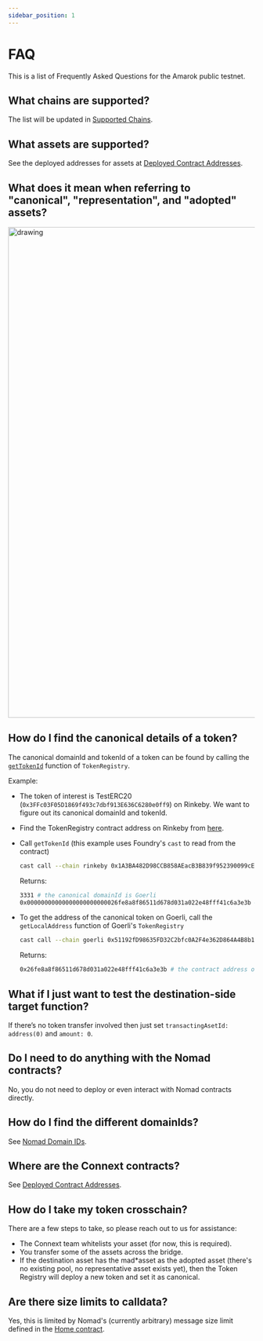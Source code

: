 ```yaml
---
sidebar_position: 1
---
```


# FAQ

This is a list of Frequently Asked Questions for the Amarok public testnet.

## What chains are supported?

The list will be updated in [Supported Chains](./basics/chains#supported-chains).

## What assets are supported?

See the deployed addresses for assets at [Deployed Contract Addresses](./developers/testing-against-testnet#deployed-contract-addresses).

## What does it mean when referring to "canonical", "representation", and "adopted" assets?

<img src="/img/faq/assets.png" alt="drawing" width="1000"/>

## How do I find the canonical details of a token?

The canonical domainId and tokenId of a token can be found by calling the [`getTokenId`](https://github.com/connext/nxtp/blob/3d0af2251b2d8d244d2617be6fb738c09a571022/packages/deployments/contracts/contracts/core/connext/helpers/TokenRegistry.sol#L176) function of `TokenRegistry`.

Example:
- The token of interest is TestERC20 (`0x3FFc03F05D1869f493c7dbf913E636C6280e0ff9`) on Rinkeby. We want to figure out its canonical domainId and tokenId.
- Find the TokenRegistry contract address on Rinkeby from [here](./developers/testing-against-testnet#deployed-contract-addresses).
- Call `getTokenId` (this example uses Foundry's `cast` to read from the contract)  

  ```bash
  cast call --chain rinkeby 0x1A3BA482D98CCB858AEacB3B839f952390099cE6 "getTokenId(address)(uint32,bytes32)" "0x3FFc03F05D1869f493c7dbf913E636C6280e0ff9" --rpc-url <rinkeby_rpc_url>
  ```

  Returns:

  ```bash
  3331 # the canonical domainId is Goerli
  0x00000000000000000000000026fe8a8f86511d678d031a022e48fff41c6a3e3b # the canonical bytes32 tokenId
  ```
- To get the address of the canonical token on Goerli, call the `getLocalAddress` function of Goerli's `TokenRegistry`
 
  ```bash
  cast call --chain goerli 0x51192fD98635FD32C2bfc0A2F4e362D864A4B8b1 "getLocalAddress(uint32,bytes32)(address)" "3331" "0x00000000000000000000000026fe8a8f86511d678d031a022e48fff41c6a3e3b" --rpc-url <goerli-rpc-url>
  ```

  Returns:

  ```bash
  0x26fe8a8f86511d678d031a022e48fff41c6a3e3b # the contract address of the canonical TestERC20
  ```

## What if I just want to test the destination-side target function?

If there’s no token transfer involved then just set `transactingAsetId: address(0)` and `amount: 0`.

## Do I need to do anything with the Nomad contracts?

No, you do not need to deploy or even interact with Nomad contracts directly.

## How do I find the different domainIds?

See [Nomad Domain IDs](./developers/testing-against-testnet#nomad-domain-ids).

## Where are the Connext contracts?

See [Deployed Contract Addresses](./developers/testing-against-testnet#deployed-contract-addresses).

## How do I take my token crosschain?

There are a few steps to take, so please reach out to us for assistance:

- The Connext team whitelists your asset (for now, this is required).
- You transfer some of the assets across the bridge.
- If the destination asset has the mad*asset as the adopted asset (there's no existing pool, no representative asset exists yet), then the Token Registry will deploy a new token and set it as canonical.

## Are there size limits to calldata?

Yes, this is limited by Nomad's (currently arbitrary) message size limit defined in the [Home contract](https://github.com/nomad-xyz/monorepo/blob/main/packages/contracts-core/contracts/Home.sol#L34).
